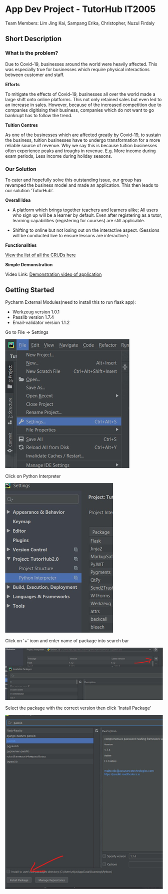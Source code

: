 # App Dev Project - TutorHub   IT2005

Team Members: Lim Jing Kai, Sampang Erika, Christopher, Nuzul Firdaly

## Short Description
### What is the problem?
Due to Covid-19, businesses around the world were heavily affected. This was especially true for businesses which require physical interactions between customer and staff.

**Efforts**

To mitigate the effects of Covid-19, businesses all over the world made a large shift onto online platforms. This not only retained sales but even led to an increase in sales. However, because of the increased competition due to companies digitising their business, companies which do not want to go bankrupt has to follow the trend.

**Tuition Centres**

As one of the businesses which are affected greatly by Covid-19, to sustain the business, tuition businesses have to undergo transformation for a more reliable source of revenue. Why we say this is because tuition businesses often experience peaks and troughs in revenue. E.g. More income during exam periods, Less income during holiday seasons.

### Our Solution

To cater and hopefully solve this outstanding issue, our group has revamped the business model and made an application. This then leads to our solution 'TutorHub'. 

**Overall Idea**

* A platform which brings together teachers and learners alike; All users who sign up will be a learner by default. Even after registering as a tutor, learning capabilities (registering for courses) are still applicable.

* Shifting to online but not losing out on the interactive aspect. (Sessions will be conducted live to ensure lessons are interactive.)

**Functionalities**

[View the list of all the CRUDs here](https://docs.google.com/document/d/1PNn80U-BiNYCFPRJ1lkeLN0dmFaiL5DQNnr84mmoV90/edit?usp=sharing)

**Simple Demonstration**

Video Link: [Demonstration video of application]()


## Getting Started

Pycharm External Modules(need to install this to run flask app):
* Werkzeug version 1.0.1
* Passlib version 1.7.4
* Email-validator version 1.1.2

Go to File -> Settings

![something](Process/FileSetting.jpg)

Click on Python Interpreter

![something](Process/Pythoninterp.jpg)

Click on '+' icon and enter name of package into search bar

![something](Process/ClickSearch.jpg)

Select the package with the correct version then click 'Install Package'

![something](Process/Install.jpg)


